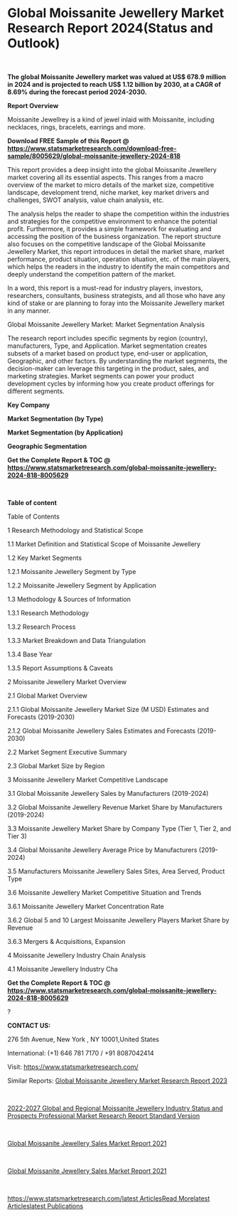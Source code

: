 <h1>Global Moissanite Jewellery Market Research Report 2024(Status and Outlook)</h1><br/><p><strong>The global Moissanite Jewellery market was valued at US$ 678.9 million in 2024 and is projected to reach US$ 1.12 billion by 2030, at a <strong>CAGR</strong> of 8.69% during the forecast period 2024-2030.</strong></p>
 
 
 
 <p><strong>Report Overview</strong></p>
 
 
 
 <p>Moissanite Jewellrey is a kind of jewel inlaid with Moissanite, including necklaces, rings, bracelets, earrings and more.</p>
 
 
 
 <p><strong>Download FREE Sample of this Report @ <a href="https://www.statsmarketresearch.com/download-free-sample/8005629/global-moissanite-jewellery-2024-818">https://www.statsmarketresearch.com/download-free-sample/8005629/global-moissanite-jewellery-2024-818</a></strong></p>
 
 
 
 <p>This report provides a deep insight into the global Moissanite Jewellery market covering all its essential aspects. This ranges from a macro overview of the market to micro details of the market size, competitive landscape, development trend, niche market, key market drivers and challenges, SWOT analysis, value chain analysis, etc.</p>
 
 
 
 <p>The analysis helps the reader to shape the competition within the industries and strategies for the competitive environment to enhance the potential profit. Furthermore, it provides a simple framework for evaluating and accessing the position of the business organization. The report structure also focuses on the competitive landscape of the Global Moissanite Jewellery Market, this report introduces in detail the market share, market performance, product situation, operation situation, etc. of the main players, which helps the readers in the industry to identify the main competitors and deeply understand the competition pattern of the market.</p>
 
 
 
 <p>In a word, this report is a must-read for industry players, investors, researchers, consultants, business strategists, and all those who have any kind of stake or are planning to foray into the Moissanite Jewellery market in any manner.</p>
 
 
 
 <p>Global Moissanite Jewellery Market: Market Segmentation Analysis</p>
 
 
 
 <p>The research report includes specific segments by region (country), manufacturers, Type, and Application. Market segmentation creates subsets of a market based on product type, end-user or application, Geographic, and other factors. By understanding the market segments, the decision-maker can leverage this targeting in the product, sales, and marketing strategies. Market segments can power your product development cycles by informing how you create product offerings for different segments.</p>
 
 
 
 <p><strong>Key Company</strong></p>
 
 
 
 <p><strong>Market Segmentation (by Type)</strong></p>
 
 
 
 <p><strong>Market Segmentation (<strong>by Application</strong>)</strong></p>
 
 
 
 <p><strong>Geographic Segmentation</strong></p>
 
 
 
 <div><b>Get the Complete Report & TOC @ <a href="https://www.statsmarketresearch.com/global-moissanite-jewellery-2024-818-8005629">https://www.statsmarketresearch.com/global-moissanite-jewellery-2024-818-8005629</a></b></div>
 
 
 
 <p><br />
 
 <b>Table of content</b></p>
 
 
 
 <p>Table of Contents<br />
 
 1 Research Methodology and Statistical Scope<br />
 
 1.1 Market Definition and Statistical Scope of Moissanite Jewellery<br />
 
 1.2 Key Market Segments<br />
 
 1.2.1 Moissanite Jewellery Segment by Type<br />
 
 1.2.2 Moissanite Jewellery Segment by Application<br />
 
 1.3 Methodology & Sources of Information<br />
 
 1.3.1 Research Methodology<br />
 
 1.3.2 Research Process<br />
 
 1.3.3 Market Breakdown and Data Triangulation<br />
 
 1.3.4 Base Year<br />
 
 1.3.5 Report Assumptions & Caveats<br />
 
 2 Moissanite Jewellery Market Overview<br />
 
 2.1 Global Market Overview<br />
 
 2.1.1 Global Moissanite Jewellery Market Size (M USD) Estimates and Forecasts (2019-2030)<br />
 
 2.1.2 Global Moissanite Jewellery Sales Estimates and Forecasts (2019-2030)<br />
 
 2.2 Market Segment Executive Summary<br />
 
 2.3 Global Market Size by Region<br />
 
 3 Moissanite Jewellery Market Competitive Landscape<br />
 
 3.1 Global Moissanite Jewellery Sales by Manufacturers (2019-2024)<br />
 
 3.2 Global Moissanite Jewellery Revenue Market Share by Manufacturers (2019-2024)<br />
 
 3.3 Moissanite Jewellery Market Share by Company Type (Tier 1, Tier 2, and Tier 3)<br />
 
 3.4 Global Moissanite Jewellery Average Price by Manufacturers (2019-2024)<br />
 
 3.5 Manufacturers Moissanite Jewellery Sales Sites, Area Served, Product Type<br />
 
 3.6 Moissanite Jewellery Market Competitive Situation and Trends<br />
 
 3.6.1 Moissanite Jewellery Market Concentration Rate<br />
 
 3.6.2 Global 5 and 10 Largest Moissanite Jewellery Players Market Share by Revenue<br />
 
 3.6.3 Mergers & Acquisitions, Expansion<br />
 
 4 Moissanite Jewellery Industry Chain Analysis<br />
 
 4.1 Moissanite Jewellery Industry Cha</p>
 
 
 
 <div><b>Get the Complete Report & TOC @ <a href="https://www.statsmarketresearch.com/global-moissanite-jewellery-2024-818-8005629">https://www.statsmarketresearch.com/global-moissanite-jewellery-2024-818-8005629</a></b></div>
 
 
 
 <p>? </p>
 
 
 
 <p><b>CONTACT US:</b><br />
 
 276 5th Avenue, New York , NY 10001,United States<br />
 
 International: (+1) 646 781 7170 / +91 8087042414<br />
 
 Visit: <a href="https://www.statsmarketresearch.com/">https://www.statsmarketresearch.com/</a><br />
 
 Similar Reports: <a href="https://www.statsmarketresearch.com/global-moissanite-jewellery-2024-818-8005629">Global Moissanite Jewellery Market Research Report 2023</a><br />
 
 <br />
 
 <a href="https://www.statsmarketresearch.com/global-moissanite-jewellery-2024-818-8005629">2022-2027 Global and Regional Moissanite Jewellery Industry Status and Prospects Professional Market Research Report Standard Version</a><br />
 
 <br />
 
 <a href="https://www.statsmarketresearch.com/global-moissanite-jewellery-2024-818-8005629">Global Moissanite Jewellery Sales Market Report 2021</a><br />
 
 <br />
 
 <a href="https://www.statsmarketresearch.com/global-moissanite-jewellery-2024-818-8005629">Global Moissanite Jewellery Sales Market Report 2021</a><br />
 
 <br />
 
 <a href="https://gyeongbokgung.com">https://www.statsmarketresearch.com/</a><a href="https://hallyeomaritime.com">latest Articles</a><a href="https://jingwansa.com">Read More</a><a href="https://nguoiviet.jp/">latest Articles</a><a href="https://www.intelmarketresearch.com/">latest Publications</a></p>